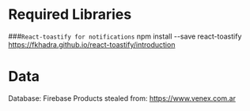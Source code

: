# Required Libraries

###`React-toastify for notifications`
npm install --save react-toastify
https://fkhadra.github.io/react-toastify/introduction

# Data
Database: Firebase
Products stealed from: https://www.venex.com.ar